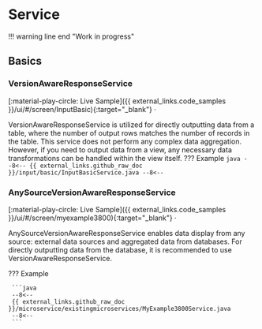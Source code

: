 # Service

!!! warning line end "Work in progress" 

## Basics
### VersionAwareResponseService

[:material-play-circle: Live Sample]({{ external_links.code_samples }}/ui/#/screen/InputBasic){:target="_blank"} ·

VersionAwareResponseService is utilized for directly outputting data from a table, 
where the number of output rows matches the number of records in the table. 
This service does not perform any complex data aggregation. 
However, if you need to output data from a view, any necessary data transformations can be handled within the view itself.
??? Example 
      ```java
      --8<--
      {{ external_links.github_raw_doc }}/input/basic/InputBasicService.java
      --8<--
      ```


### AnySourceVersionAwareResponseService
[:material-play-circle: Live Sample]({{ external_links.code_samples }}/ui/#/screen/myexample3800){:target="_blank"} ·

AnySourceVersionAwareResponseService enables data display from any source: external data sources and aggregated data from databases.
For directly outputting data from the database, it is recommended to use VersionAwareResponseService.

??? Example  

     ```java
     --8<--
     {{ external_links.github_raw_doc }}/microservice/existingmicroservices/MyExample3800Service.java
     --8<--
     ```
